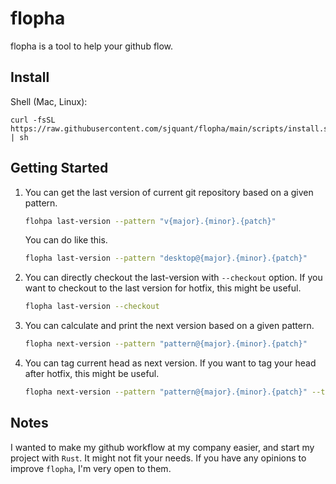 # flopha

flopha is a tool to help your github flow.

## Install

Shell (Mac, Linux):

```
curl -fsSL https://raw.githubusercontent.com/sjquant/flopha/main/scripts/install.sh | sh
```

## Getting Started

1. You can get the last version of current git repository based on a given pattern.

   ```sh
   flohpa last-version --pattern "v{major}.{minor}.{patch}"
   ```

   You can do like this.

   ```sh
   flopha last-version --pattern "desktop@{major}.{minor}.{patch}"
   ```

2. You can directly checkout the last-version with `--checkout` option. If you want to checkout to the last version for hotfix, this might be useful.

   ```sh
   flopha last-version --checkout
   ```

3. You can calculate and print the next version based on a given pattern.

   ```sh
   flopha next-version --pattern "pattern@{major}.{minor}.{patch}"
   ```

4. You can tag current head as next version. If you want to tag your head after hotfix, this might be useful.

   ```sh
   flopha next-version --pattern "pattern@{major}.{minor}.{patch}" --tag
   ```

## Notes

I wanted to make my github workflow at my company easier, and start my project with `Rust`. It might not fit your needs. If you have any opinions to improve `flopha`, I'm very open to them.
